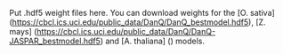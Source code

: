 Put .hdf5 weight files here. You can download weights for the [O. sativa] (https://cbcl.ics.uci.edu/public_data/DanQ/DanQ_bestmodel.hdf5), [Z. mays] (https://cbcl.ics.uci.edu/public_data/DanQ/DanQ-JASPAR_bestmodel.hdf5)  and [A. thaliana] () models.

